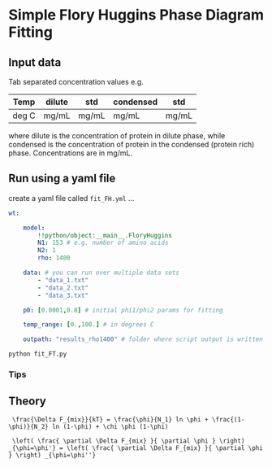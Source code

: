# Simple Flory Huggins Phase Diagram Fitting
##

## Input data
Tab separated concentration values e.g.

|  Temp  |  dilute  |  std  |  condensed  |  std  |
|--------|----------|-------|-------------|-------|
| deg C  | mg/mL    | mg/mL |  mg/mL      | mg/mL |

where dilute is the concentration of protein in dilute phase, while condensed is the concentration of protein in the condensed (protein rich) phase. Concentrations are in mg/mL.

## Run using a yaml file

create a yaml file called `fit_FH.yml` ...

```yaml
wt:

    model:
        !!python/object:__main__.FloryHuggins
        N1: 153 # e.g. number of amino acids
        N2: 1
        rho: 1400

    data: # you can run over multiple data sets
        - "data_1.txt"
        - "data_2.txt"
        - "data_3.txt"

    p0: [0.0001,0.8] # initial phi1/phi2 params for fitting

    temp_range: [0.,100.] # in degrees C

    outpath: "results_rho1400" # folder where script output is written

```

`python fit_FT.py`

### Tips



## Theory
```mathjax
 \frac{\Delta F_{mix}}{kT} = \frac{\phi}{N_1} ln \phi + \frac{(1-\phi)}{N_2} ln (1-\phi) + \chi \phi (1-\phi)
```

```mathjax
 \left( \frac{ \partial \Delta F_{mix} }{ \partial \phi } \right) _{\phi=\phi'} = \left( \frac{ \partial \Delta F_{mix} }{ \partial \phi } \right) _{\phi=\phi''}
```

